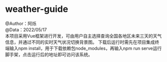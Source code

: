 # weather-guide
@Author：阿烁  
@Data：2022/05/17  
本项目采用Vue框架进行开发，可由用户自主选择查询全国各地区未来三天的天气信息，并通过不同的实时天气状况切换背景图。
下载后运行时需先在项目集成终端输入npm install，用于下载依赖包node_modules，再输入npm run serve运行脚手架，点击运行后的地址即可访问该系统。
